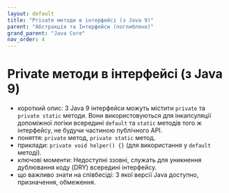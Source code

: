 ```yaml
---
layout: default
title: "Private методи в інтерфейсі (з Java 9)"
parent: "Абстракція та Інтерфейси (поглиблено)"
grand_parent: "Java Core"
nav_order: 4
---
```


# Private методи в інтерфейсі (з Java 9)

*   короткий опис: З Java 9 інтерфейси можуть містити `private` та `private static` методи. Вони використовуються для інкапсуляції допоміжної логіки всередині `default` та `static` методів того ж інтерфейсу, не будучи частиною публічного API.
*   поняття: `private` метод, `private static` метод.
*   приклади: `private void helper() {}` (для використання у `default` методі).
*   ключові моменти: Недоступні ззовні, служать для уникнення дублювання коду (DRY) всередині інтерфейсу.
*   що важливо знати на співбесіді: З якої версії Java доступно, призначення, обмеження.
